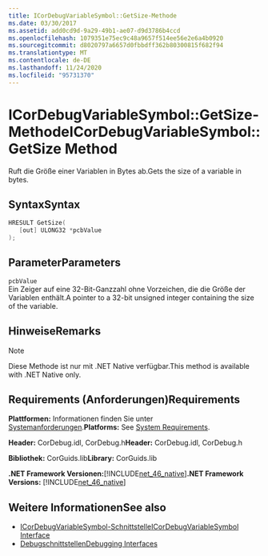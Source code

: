 ```yaml
---
title: ICorDebugVariableSymbol::GetSize-Methode
ms.date: 03/30/2017
ms.assetid: add0cd9d-9a29-49b1-ae07-d9d3786b4ccd
ms.openlocfilehash: 1079351e75ec9c48a9657f514ee56e2e6a4b0920
ms.sourcegitcommit: d8020797a6657d0fbbdff362b80300815f682f94
ms.translationtype: MT
ms.contentlocale: de-DE
ms.lasthandoff: 11/24/2020
ms.locfileid: "95731370"
---
```

# <a name="icordebugvariablesymbolgetsize-method"></a><span data-ttu-id="69e66-102">ICorDebugVariableSymbol::GetSize-Methode</span><span class="sxs-lookup"><span data-stu-id="69e66-102">ICorDebugVariableSymbol::GetSize Method</span></span>

<span data-ttu-id="69e66-103">Ruft die Größe einer Variablen in Bytes ab.</span><span class="sxs-lookup"><span data-stu-id="69e66-103">Gets the size of a variable in bytes.</span></span>  
  
## <a name="syntax"></a><span data-ttu-id="69e66-104">Syntax</span><span class="sxs-lookup"><span data-stu-id="69e66-104">Syntax</span></span>  
  
```cpp  
HRESULT GetSize(  
   [out] ULONG32 *pcbValue  
);  
```  
  
## <a name="parameters"></a><span data-ttu-id="69e66-105">Parameter</span><span class="sxs-lookup"><span data-stu-id="69e66-105">Parameters</span></span>  

 `pcbValue`  
 <span data-ttu-id="69e66-106">Ein Zeiger auf eine 32-Bit-Ganzzahl ohne Vorzeichen, die die Größe der Variablen enthält.</span><span class="sxs-lookup"><span data-stu-id="69e66-106">A pointer to a 32-bit unsigned integer containing the size of the variable.</span></span>  
  
## <a name="remarks"></a><span data-ttu-id="69e66-107">Hinweise</span><span class="sxs-lookup"><span data-stu-id="69e66-107">Remarks</span></span>  
  
> [!NOTE]
> <span data-ttu-id="69e66-108">Diese Methode ist nur mit .NET Native verfügbar.</span><span class="sxs-lookup"><span data-stu-id="69e66-108">This method is available with .NET Native only.</span></span>  
  
## <a name="requirements"></a><span data-ttu-id="69e66-109">Requirements (Anforderungen)</span><span class="sxs-lookup"><span data-stu-id="69e66-109">Requirements</span></span>  

 <span data-ttu-id="69e66-110">**Plattformen:** Informationen finden Sie unter [Systemanforderungen](../../get-started/system-requirements.md).</span><span class="sxs-lookup"><span data-stu-id="69e66-110">**Platforms:** See [System Requirements](../../get-started/system-requirements.md).</span></span>  
  
 <span data-ttu-id="69e66-111">**Header:** CorDebug.idl, CorDebug.h</span><span class="sxs-lookup"><span data-stu-id="69e66-111">**Header:** CorDebug.idl, CorDebug.h</span></span>  
  
 <span data-ttu-id="69e66-112">**Bibliothek:** CorGuids.lib</span><span class="sxs-lookup"><span data-stu-id="69e66-112">**Library:** CorGuids.lib</span></span>  
  
 <span data-ttu-id="69e66-113">**.NET Framework Versionen:**[!INCLUDE[net_46_native](../../../../includes/net-46-native-md.md)]</span><span class="sxs-lookup"><span data-stu-id="69e66-113">**.NET Framework Versions:** [!INCLUDE[net_46_native](../../../../includes/net-46-native-md.md)]</span></span>  
  
## <a name="see-also"></a><span data-ttu-id="69e66-114">Weitere Informationen</span><span class="sxs-lookup"><span data-stu-id="69e66-114">See also</span></span>

- [<span data-ttu-id="69e66-115">ICorDebugVariableSymbol-Schnittstelle</span><span class="sxs-lookup"><span data-stu-id="69e66-115">ICorDebugVariableSymbol Interface</span></span>](icordebugvariablesymbol-interface.md)
- [<span data-ttu-id="69e66-116">Debugschnittstellen</span><span class="sxs-lookup"><span data-stu-id="69e66-116">Debugging Interfaces</span></span>](debugging-interfaces.md)
